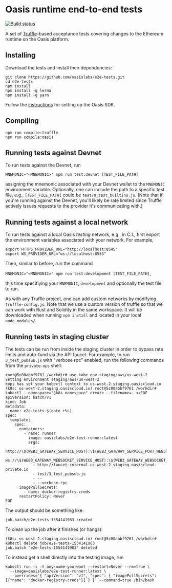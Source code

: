 # Oasis runtime end-to-end tests

[![Build status](https://badge.buildkite.com/58730a2be16848255387f3c8fe708465d09e699794fff0fae4.svg)](https://buildkite.com/oasislabs/e2e-tests)

A set of [Truffle](https://github.com/trufflesuite/truffle)-based acceptance tests covering changes to the Ethereum runtime on the Oasis platform.

## Installing

Download the tests and install their dependencies:

```
git clone https://github.com/oasislabs/e2e-tests.git
cd e2e-tests
npm install
npm install -g lerna
npm install -g yarn
```

Follow the [instructions](https://docs.oasis.dev/quickstart.html#set-up-the-oasis-sdk) for setting up the Oasis SDK.

## Compiling

```
npm run compile:truffle
npm run compile:oasis
```

## Running tests against Devnet

To run tests against the Devnet, run

`MNEMONIC="<MNEMONIC>" npm run test:devnet [TEST_FILE_PATH]`

assigning the mnemonic associated with your Devnet wallet to the `MNEMONIC` environment variable. Optionally, one can include the path to a specific test file, e.g., `[TEST_FILE_PATH]` could be `test/0_test_builtins.js`. (Note that if you're running against the Devnet, you'll likely be rate limited since Truffle actively issues requests to the provider it's communicating with.)

## Running tests against a local network

To run tests against a local Oasis *testing* network, e.g., in C.I., first export the environment variables associated with your network. For example,

```
export HTTPS_PROVIDER_URL="http://localhost:8545"
export WS_PROVIDER_URL="ws://localhost:8555"
```

Then, similar to before, run the command

`MNEMONIC="<MNEMONIC>" npm run test:development [TEST_FILE_PATH]`,

this time specifiying your `MNEMONIC`, `development` and optionally the test file to run.

As with any Truffle project, one can add custom networks by modifying `truffle-config.js`. Note that we use a custom version of truffle so that we can work with Rust and Solidity in the same workspace. It will be downloaded when running `npm install` and located in your local `node_modules/`.

## Running tests in staging cluster

The tests can be run from inside the staging cluster in order to bypass rate limits and auto-fund via the API faucet. For example, to run `3_test_pubsub.js` with "verbose rpc" enabled, run the following commands from the `private-ops` shell:

```
root@5c00abbf9761 /workdir# use_kube_env staging/aws/us-west-2
Setting environment staging/aws/us-west-2
kops has set your kubectl context to us-west-2.staging.oasiscloud.io
(k8s: us-west-2.staging.oasiscloud.io) root@5c00abbf9761 /workdir# kubectl --namespace="$k8s_namespace" create --filename=- <<EOF
apiVersion: batch/v1
kind: Job
metadata:
  name: e2e-tests-$(date +%s)
spec:
  template:
    spec:
      containers:
        - name: runner
          image: oasislabs/e2e-test-runner:latest
          args:
            - http://\$(WEB3_GATEWAY_SERVICE_HOST):\$(WEB3_GATEWAY_SERVICE_PORT_WEB3)
            - ws://\$(WEB3_GATEWAY_WEBSOCKET_SERVICE_HOST):\$(WEB3_GATEWAY_WEBSOCKET_SERVICE_PORT_WEB3_WEBSOCKET)
            - http://faucet-internal.us-west-2.staging.oasiscloud-private.io
            - test/3_test_pubsub.js
            - --
            - --verbose-rpc
      imagePullSecrets:
        - name: docker-registry-creds
      restartPolicy: Never
EOF
```

The output should be something like:
```
job.batch/e2e-tests-1554141983 created
```

To clean up the job after it finishes (or hangs):
```
(k8s: us-west-2.staging.oasiscloud.io) root@5c00abbf9761 /workdir# kubectl delete job/e2e-tests-1554141983
job.batch "e2e-tests-1554141983" deleted
```

To instead get a shell directly into the testing image, run
```
kubectl run -i -t any-name-you-want --restart=Never --rm=true \
  --image=oasislabs/e2e-test-runner:latest \
  --overrides='{ "apiVersion": "v1", "spec": { "imagePullSecrets": [{"name": "docker-registry-creds"}] } }' --command=true /bin/bash
```
